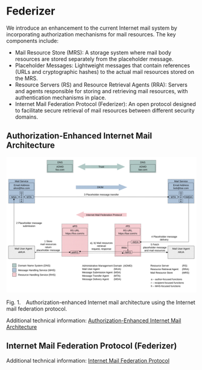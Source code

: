 # Federizer

We introduce an enhancement to the current Internet mail system by incorporating authorization mechanisms for mail resources. The key components include:

* Mail Resource Store (MRS): A storage system where mail body resources are stored separately from the placeholder message.
* Placeholder Messages: Lightweight messages that contain references (URLs and cryptographic hashes) to the actual mail resources stored on the MRS.
* Resource Servers (RS) and Resource Retrieval Agents (RRA): Servers and agents responsible for storing and retrieving mail resources, with authentication mechanisms in place.
* Internet Mail Federation Protocol (Federizer): An open protocol designed to facilitate secure retrieval of mail resources between different security domains.

## Authorization-Enhanced Internet Mail Architecture

![Authorization-Enhanced Internet Mail Architecture](docs/src/main/images/authorization-enhanced_rfc5598.svg)

<p class="figure">
    Fig.&nbsp;1.&emsp;Authorization-enhanced Internet mail architecture using the Internet mail federation protocol.
</p>

Additional technical information: [Authorization-Enhanced Internet Mail Architecture](docs/Authorization-Enhanced_Internet_Mail_Architecture.md)

## Internet Mail Federation Protocol (Federizer)

Additional technical information: [Internet Mail Federation Protocol](docs/Internet_Mail_Federation_Protocol.md)

